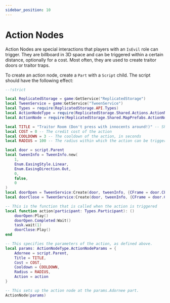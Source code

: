 ```yaml
---
sidebar_position: 10
---
```


# Action Nodes

Action Nodes are special interactions that players with an `IsEvil` role can trigger. They are billboard in 3D space and can be triggered within a certain distance, optionally for a cost. Most often, they are used to create traitor doors or traitor traps.

To create an action node, create a `Part` with a `Script` child. The script should have the following effect:

```lua
--!strict

local ReplicatedStorage = game:GetService("ReplicatedStorage")
local TweenService = game:GetService("TweenService")
local Types = require(ReplicatedStorage.API.Types)
local ActionNodeType = require(ReplicatedStorage.Shared.Actions.ActionNodeType)
local ActionNode = require(ReplicatedStorage.Shared.MapPrefabs.ActionNode)

local TITLE = "Traitor Room (Don't press with innocents around!)" -- Shown when hovering
local COST = 0 -- The credit cost of the action
local COOLDOWN = 3 -- The cooldown of the action, in seconds
local RADIUS = 100 -- The radius within which the action can be triggered

local door = script.Parent
local tweenInfo = TweenInfo.new(
	1,
	Enum.EasingStyle.Linear,
	Enum.EasingDirection.Out,
	0,
	false,
	0
)
local doorOpen = TweenService:Create(door, tweenInfo, {CFrame = door.CFrame * CFrame.new(0, -8.5, 0)})
local doorClose = TweenService:Create(door, tweenInfo, {CFrame = door.CFrame})

-- This is the function that is called when the action is triggered
local function action(participant: Types.Participant): ()
	doorOpen:Play()
	doorOpen.Completed:Wait()
	task.wait(1)
	doorClose:Play()
end

-- This specifies the parameters of the action, as defined above.
local params: ActionNodeType.ActionNodeParams = {
	Adornee = script.Parent,
	Title = TITLE,
	Cost = COST,
	Cooldown = COOLDOWN,
	Radius = RADIUS,
	Action = action
}

-- This sets up the action node at the params.Adornee part.
ActionNode(params)
```